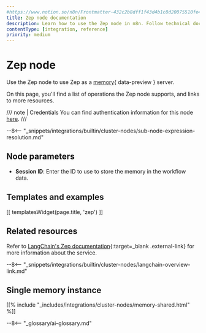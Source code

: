 ```yaml
---
#https://www.notion.so/n8n/Frontmatter-432c2b8dff1f43d4b1c8d20075510fe4
title: Zep node documentation
description: Learn how to use the Zep node in n8n. Follow technical documentation to integrate Zep node into your workflows.
contentType: [integration, reference]
priority: medium
---
```


# Zep node

Use the Zep node to use Zep as a [memory](/glossary/#ai-memory){ data-preview } server.

On this page, you'll find a list of operations the Zep node supports, and links to more resources.

/// note | Credentials
You can find authentication information for this node [here](/integrations/builtin/credentials/zep.md).
///

--8<-- "_snippets/integrations/builtin/cluster-nodes/sub-node-expression-resolution.md"

## Node parameters

* **Session ID**: Enter the ID to use to store the memory in the workflow data.

## Templates and examples

<!-- see https://www.notion.so/n8n/Pull-in-templates-for-the-integrations-pages-37c716837b804d30a33b47475f6e3780 -->
[[ templatesWidget(page.title, 'zep') ]]

## Related resources

Refer to [LangChain's Zep documentation](https://js.langchain.com/docs/integrations/memory/zep_memory){:target=_blank .external-link} for more information about the service.

--8<-- "_snippets/integrations/builtin/cluster-nodes/langchain-overview-link.md"

## Single memory instance

[[% include "_includes/integrations/cluster-nodes/memory-shared.html" %]]

--8<-- "_glossary/ai-glossary.md"
